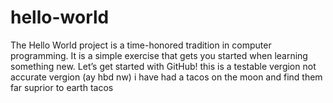 # hello-world
The Hello World project is a time-honored tradition in computer programming. It is a simple exercise that gets you started when learning something new. Let’s get started with GitHub!
this is a testable vergion not accurate vergion (ay hbd nw)
i have had a tacos on the moon and find them far suprior to earth tacos
